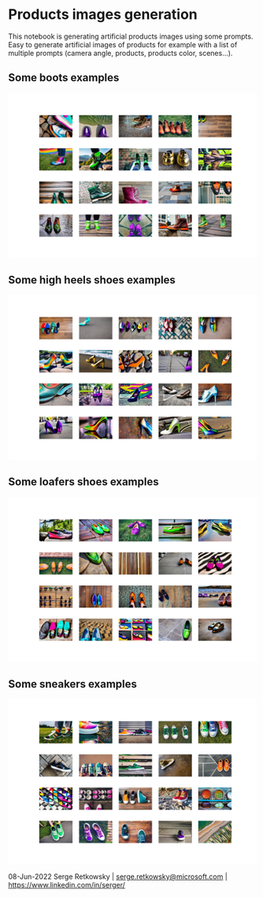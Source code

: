 # Products images generation

This notebook is generating artificial products images using some prompts.
Easy to generate artificial images of products for example with a list of multiple prompts (camera angle, products, products color, scenes...).

## Some boots examples 
<img src="plot_boots.jpg">

## Some high heels shoes examples
<img src="plot_high heels shoes.jpg">

## Some loafers shoes examples
<img src="plot_loafers shoes.jpg">

## Some sneakers examples
<img src="plot_sneakers shoes.jpg">

08-Jun-2022 Serge Retkowsky | serge.retkowsky@microsoft.com | https://www.linkedin.com/in/serger/
